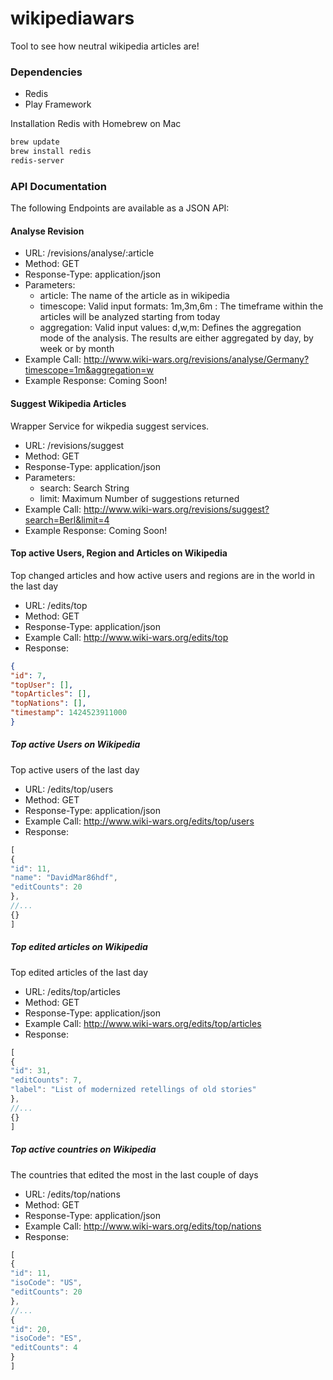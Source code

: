 wikipediawars
=============

Tool to see how neutral wikipedia articles are!


### Dependencies

- Redis 
- Play Framework

Installation Redis with Homebrew on Mac
```bash
brew update
brew install redis
redis-server
```


### API Documentation

The following Endpoints are available as a JSON API:

#### Analyse Revision 

+ URL: /revisions/analyse/:article
+ Method: GET
+ Response-Type: application/json
+ Parameters:
  - article: The name of the article as in wikipedia
  - timescope: Valid input formats: 1m,3m,6m : The timeframe within the articles will be analyzed starting from today
  - aggregation: Valid input values: d,w,m: Defines the aggregation mode of the analysis. The results are either aggregated by day, by week or by month
+ Example Call: http://www.wiki-wars.org/revisions/analyse/Germany?timescope=1m&aggregation=w
+ Example Response: Coming Soon!


#### Suggest Wikipedia Articles
Wrapper Service for wikpedia suggest services. 

+ URL: /revisions/suggest 
+ Method: GET
+ Response-Type: application/json
+ Parameters:
  - search: Search String
  - limit: Maximum Number of suggestions returned
+ Example Call: http://www.wiki-wars.org/revisions/suggest?search=Berl&limit=4
+ Example Response: Coming Soon!

#### Top active Users, Region and Articles on Wikipedia
Top changed articles and how active users and regions are in the world in the last day
+ URL: /edits/top
+ Method: GET
+ Response-Type: application/json
+ Example Call: http://www.wiki-wars.org/edits/top
+ Response:
```json 
{
"id": 7,
"topUser": [],
"topArticles": [],
"topNations": [],
"timestamp": 1424523911000
}
```

##### Top active Users on Wikipedia
Top active users of the last day
+ URL: /edits/top/users
+ Method: GET
+ Response-Type: application/json
+ Example Call:  http://www.wiki-wars.org/edits/top/users
+ Response: 
```javascript 
[
{
"id": 11,
"name": "DavidMar86hdf",
"editCounts": 20
},
//...
{}
]
```

##### Top edited articles on Wikipedia
Top edited articles of the last day
+ URL: /edits/top/articles
+ Method: GET
+ Response-Type: application/json
+ Example Call:  http://www.wiki-wars.org/edits/top/articles
+ Response:
```javascript
[
{
"id": 31,
"editCounts": 7,
"label": "List of modernized retellings of old stories"
},
//...
{}
]
```

##### Top active countries on Wikipedia
The countries that edited the most in the last couple of days
+ URL: /edits/top/nations
+ Method: GET
+ Response-Type: application/json
+ Example Call:  http://www.wiki-wars.org/edits/top/nations
+ Response:
```javascript
[
{
"id": 11,
"isoCode": "US",
"editCounts": 20
},
//...
{
"id": 20,
"isoCode": "ES",
"editCounts": 4
}
]
```
